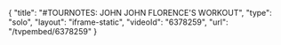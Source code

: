 {
    "title": "#TOURNOTES: JOHN JOHN FLORENCE'S WORKOUT",
    "type": "solo",
    "layout": "iframe-static",
    "videoId": "6378259",
    "url": "\/tvpembed\/6378259"
}